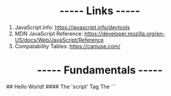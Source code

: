 <h1 align=center>----- Links -----</h1>

1. JavaScript.info: https://javascript.info/devtools
2. MDN JavaScript Reference: https://developer.mozilla.org/en-US/docs/Web/JavaScript/Reference
3. Compatability Tables: https://caniuse.com/

<h1 align=center>----- Fundamentals -----</h1>
## Hello World!
#### The 'script' Tag
The ```<script>``` tag can be used to add JavaScript directly to the html document.

    <script src="/path/to/script1.js"></script>                 //using an absolute path
    <script src="https://something.script.js"></script>         //using url
    <script src="/path/to/script2.js"></script>                 //linking to multiple files
## Code Structure
#### Semicolons
Usually, but not always, a page break will indicate a semicolon (automatic semicolon insertion). However, the following would not produce a semicolon:

    alert(3 +                       //no semicolon is inserted due to ()
    1
    - 23);

### 'use strict'
Makes applied to code work the modern way. 

### var vs let
'var' has no block scope, for example, a variable declared in a if-then statement can be called outside that statement if declared with 'var' instead of 'let'.

### Variables
Can begin with letters, '$', and '_ '. Cannot contain hyphens. Case matters. 

### Data Types
JavaScript uses two kinds of types: primitive and reference. 
1. Primitive types are stored as simple data types (there are 5): Boolean, Number, String, Null, Undefined. Variables that hold a primitive directly contain the primitive value.
2. Reference types are stored as objects, which are really just references to locations in memory. Variables that hold references hold a pointer to the location in memory where the value is stored.
To identify primitive data types we can use the ```typeof``` operator (exception is ```null```).

    console.log(typeof "Markus");       //'string'
    console.log(typeof 23);             //'number'
    console.log(typeof true);           //'boolean'
    console.log(typeof undefind);       //'undefined'
    console.log(typeof null);           //'object'

    console.log(value === null);        //true or false (best way to determine is a value is null)

##### Numbers
Consists of integers and floats. NaN represents a computational### error caused by a incorrect or an undefined mathematical operation. NaN is sticky meaning that any further attempts on NaN will return NaN.
    alert(1 / 0);                       //will return infinity (division by zero)
    alert("not a number" / 2);          //NaN
##### BigInt
The 'number' type cannot represent values greater than 2^(53) - 1 or 9007199254740991.
##### Strings
Strings can use '', "", ``. Backticks have 'extended functionality'. They allow for embeding variables and expressions into a string by wrapping them in ${...}. The expression inside ${...} is evaluated and the result becomes part of the string. 

    let name = "John";
    alert( `Hello, ${name}!` );         //Hello, John
    alert( `the result is ${1 + 2}` );  //the result is 3
In JavaScript there is no char type.
##### Boolean (logical type)
Boolean type has only two values: true, false.
##### The 'undefined' Value
The meaning of undefined is 'value not assigned', as in ```let num;```.

### Comparisons
Note the difference between using ```==``` and ```===```. The tripple equals does the comparison of two items without coercing the item to another type, as in:

    console.log("5" == 5);                  //true
    console.log("5" === 5);                 //false
    console.log(undefined == null);         //true
    console.log(undefined === null);        //false


# Functions

///
///

### Arrow Functions








# Constructors
Constructors should be named with a capital first letter and executed only with the 'new' operator. Any function can be used as a constructor (used with new). 
    
    function User(name) {
      this.name = name;
      this.isAdmin = false;
    
    let user = new User("Fred");
When a function is executed with ```new``` it does the following:

1. A new empty object is created and assigned to this.
2. The function body executes. Usually it modifies ```this```, adds new properties to it.
3. The value of ```this``` is returned.

### Return Statement in Constructors
If there is a ```return``` statement and:
1. It is called with an object, then the object is returned instead of this.
2. It is called with a primitive, it is ignored (```this``` is returned).

##### Dereferencing Objects
JavaScript is a garbage-collected language, but it is still good idea to dereference objects with null.

    let object1 = new Object();
    object1 = null;                     //dereference

##### Adding/Removing Properties
    let object1 = new Object();
    let object2 = object1;

    object1.myProp = "Hello";           //property also applies to object2 since both have pointers
                                        //to the same object

### Instantiating Built-in Types
    let items = new Array();
    let now = new Date();
    let error = new Error("Something happened here!");
    let func = new Function("console.log('Hi');");
    let object = new Object();
    let re = new RegExp("\\d+");

### Objects and Literals
A literal is syntax that allows you to define a reference value without explicityly creating an objet, using the ```new``` operator and the object's constructor. Object literals are made up of an identifier string, a colon, and a value, with multiple properties seperated by commas:

    var book = {
        name: "Markus",             //using identifiers
        "year": 1984,               //using strings literals (use if there are to be spaces)
    }

### Function Literals
Creating function using literal form is both easier and less error prone:

    function sq(val) {                                          //literal
        return val * val;
    }

    let sq = new Function("val", "return val * val;");          

# Property Access
Can access using dot notation or bracket notation:

    let array = [];                         //dot notation
    array.push(1);

    let array = [];                         //bracket notation
    array["push"](123);                     //allows for special characters in property names

    let array = [];                         //using variable instead of string literal
    let method = "push";
    array[method](123);

# Identifying Reference Types

    function reflect(value) {
        return value;
    }

    console.log(typeof reflect);            //'function'
    d
